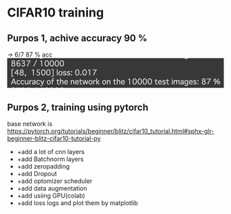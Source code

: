 # CIFAR10 training

## Purpos 1, achive accuracy 90 %
-> 6/7 87 % acc
![87%](https://github.com/daikiclimate/CIFAR10/blob/master/CIFAR10/87%25.png)

## Purpos 2, training using pytorch
base network is https://pytorch.org/tutorials/beginner/blitz/cifar10_tutorial.html#sphx-glr-beginner-blitz-cifar10-tutorial-py

- +add a lot of cnn layers
- +add Batchnorm layers
- +add zeropadding
- +add Dropout
- +add optomizer scheduler
- +add data augmentation
- +add usiing GPU(colab)
- +add loss logs and plot them by matplotlib
